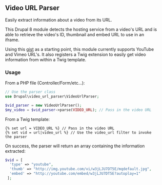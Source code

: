 ## Video URL Parser
Easily extract information about a video from its URL.

This Drupal 8 module detects the hosting service from a video's URL and is able to retrieve the video's ID, thumbnail and embed URL to use in an iframe. 

Using this [gist](https://gist.github.com/astockwell/11055104#file-videourlparser-class-php) as a starting point, this module currently supports YouTube and Vimeo URL's. It also registers a Twig extension to easily get video information from within a Twig template.

### Usage
From a PHP file (Controller/Form/etc...):
```php
// Use the parser class
use Drupal\video_url_parser\VideoUrlParser;

$vid_parser = new VideoUrlParser();
$my_video = $vid_parser->parse(VIDEO_URL); // Pass in the video URL
```

From a Twig template:
```twig
{% set url = VIDEO_URL %} // Pass in the video URL
{% set vid = url|video_url %} // Use the video_url filter to invoke the parser
```

On success, the parser will return an array containing the information extracted:
```php
$vid = [
  'type' => "youtube",
  'thumb' => "http://img.youtube.com/vi/w3jLJU7DT5E/mqdefault.jpg",
  'embed' => "http://youtube.com/embed/w3jLJU7DT5E?autoplay=1"
 ];
``` 